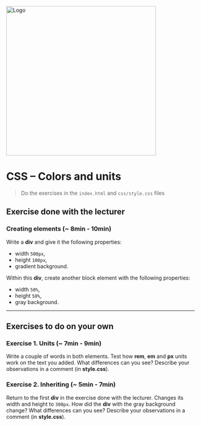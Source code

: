 <img alt="Logo" src="http://coderslab.pl/svg/logo-coderslab.svg" width="400">

# CSS &ndash; Colors and units

> Do the exercises in the ```index.html``` and ```css/style.css``` files

## Exercise done with the lecturer

### Creating elements (~ 8min - 10min)
Write a **div** and give it the following properties:
* width ```500px```,
* height ```100px```,
* gradient background.  

Within this **div**, create another block element with the following properties:
* width  ```50%```,
* height   ```50%```,
* gray background.

-------------------------------------------------------------------------------

## Exercises to do on your own

### Exercise 1. Units (~ 7min - 9min)
Write a couple of words in both elements. Test how **rem**, **em** and **px** units work on the text you added. What differences can you see? Describe your observations in a comment (in **style.css**).


### Exercise 2. Inheriting (~ 5min - 7min)
Return to the first **div** in the exercise done with the lecturer. Changes its width and height to ```300px```. How did the **div** with the gray background change? What differences can you see? Describe your observations in a comment (in **style.css**).
